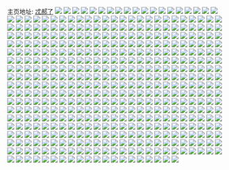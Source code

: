主页地址: [忒郝了](https://weibo.com/u/5492811429) 
![](https://wx4.sinaimg.cn/mw2000/005ZJhaJly1h9nc8syahrj33402c0kjn.jpg) 
![](https://wx4.sinaimg.cn/mw2000/005ZJhaJly1h9nc8v5s4aj31o0280x6p.jpg) 
![](https://wx4.sinaimg.cn/mw2000/005ZJhaJly1h9nc8w7alej31o02807u8.jpg) 
![](https://wx4.sinaimg.cn/mw2000/005ZJhaJly1h9nc79h8nej33402c0x6q.jpg) 
![](https://wx4.sinaimg.cn/mw2000/005ZJhaJly1h9nc7adccvj31o0280wwp.jpg) 
![](https://wx4.sinaimg.cn/mw2000/005ZJhaJly1h9nc7p8r2cj32rc2c07wj.jpg) 
![](https://wx4.sinaimg.cn/mw2000/005ZJhaJly1h9nc80uzrbj33402c0hdv.jpg) 
![](https://wx4.sinaimg.cn/mw2000/005ZJhaJly1h9nc82u5ybj32c02864qq.jpg) 
![](https://wx4.sinaimg.cn/mw2000/005ZJhaJly1h9nc8i0bjbj32eo37kqv8.jpg) 
![](https://wx4.sinaimg.cn/mw2000/005ZJhaJly1h9nc8j5v2dj31o0280ql1.jpg) 
![](https://wx4.sinaimg.cn/mw2000/005ZJhaJly1h9i2kd8137j317l0soqii.jpg) 
![](https://wx4.sinaimg.cn/mw2000/005ZJhaJly1h9i2kefv29j31ow296kjl.jpg) 
![](https://wx4.sinaimg.cn/mw2000/005ZJhaJly1h9i2kfz2j7j32c0340u0x.jpg) 
![](https://wx4.sinaimg.cn/mw2000/005ZJhaJly1h9i2kbv14zj32c0340qv5.jpg) 
![](https://wx4.sinaimg.cn/mw2000/005ZJhaJly1h9i2jjruxnj30u01hck1r.jpg) 
![](https://wx4.sinaimg.cn/mw2000/005ZJhaJly1h9i2jjzxwnj30u01hcdrk.jpg) 
![](https://wx4.sinaimg.cn/mw2000/005ZJhaJly1h9i2jl1yzfj32c0340npe.jpg) 
![](https://wx4.sinaimg.cn/mw2000/005ZJhaJly1h9i2jkegjzj31o0280qrw.jpg) 
![](https://wx4.sinaimg.cn/mw2000/005ZJhaJly1h9i2jlf6vuj30u01hc12r.jpg) 
![](https://wx4.sinaimg.cn/mw2000/005ZJhaJly1h9i2jluh7mj31o0280e4o.jpg) 
![](https://wx4.sinaimg.cn/mw2000/005ZJhaJly1h9i2jmh97ij31o0280hdu.jpg) 
![](https://wx4.sinaimg.cn/mw2000/005ZJhaJly1h9i2jmt9wlj31gm1lftt9.jpg) 
![](https://wx4.sinaimg.cn/mw2000/005ZJhaJly1h9i2jj7l85j32c02c0hdt.jpg) 
![](https://wx4.sinaimg.cn/mw2000/005ZJhaJly1h8o45drsd2j30u01hctjl.jpg) 
![](https://wx4.sinaimg.cn/mw2000/005ZJhaJly1h8o45lkkx0j30u011jdu7.jpg) 
![](https://wx4.sinaimg.cn/mw2000/005ZJhaJly1h8o45mfs45j31o0280qv5.jpg) 
![](https://wx4.sinaimg.cn/mw2000/005ZJhaJly1h8o45of355j30u01hc1cc.jpg) 
![](https://wx4.sinaimg.cn/mw2000/005ZJhaJly1h8o45ozen7j30zu0jzgty.jpg) 
![](https://wx4.sinaimg.cn/mw2000/005ZJhaJly1h8docj51jtj32c0340e84.jpg) 
![](https://wx4.sinaimg.cn/mw2000/005ZJhaJly1h8docjvjdxj31o0280hdt.jpg) 
![](https://wx4.sinaimg.cn/mw2000/005ZJhaJly1h8dockecrtj31o0280u0x.jpg) 
![](https://wx4.sinaimg.cn/mw2000/005ZJhaJly1h8docv0welj32c03401kz.jpg) 
![](https://wx4.sinaimg.cn/mw2000/005ZJhaJly1h8a3qij96tj30u01hcnja.jpg) 
![](https://wx4.sinaimg.cn/mw2000/005ZJhaJly1h8a3qjfzw8j32c0340u0x.jpg) 
![](https://wx4.sinaimg.cn/mw2000/005ZJhaJly1h8a3qjzytbj30u01hc7fs.jpg) 
![](https://wx4.sinaimg.cn/mw2000/005ZJhaJly1h8a3qke2guj30u01hcnbp.jpg) 
![](https://wx4.sinaimg.cn/mw2000/005ZJhaJly1h8a3qkrhk6j30u01hcwpd.jpg) 
![](https://wx4.sinaimg.cn/mw2000/005ZJhaJly1h84b8i6ta8j33402c0npd.jpg) 
![](https://wx4.sinaimg.cn/mw2000/005ZJhaJly1h84b8q1rw2j31hc0u0dz0.jpg) 
![](https://wx4.sinaimg.cn/mw2000/005ZJhaJly1h84b8x279lj32c0340b29.jpg) 
![](https://wx4.sinaimg.cn/mw2000/005ZJhaJly1h84b9g3bjsj32c0340npf.jpg) 
![](https://wx4.sinaimg.cn/mw2000/005ZJhaJly1h6ot4qrj3cj31o02804ma.jpg) 
![](https://wx4.sinaimg.cn/mw2000/005ZJhaJly1h6ot4qfo33j30zu1bodhw.jpg) 
![](https://wx4.sinaimg.cn/mw2000/005ZJhaJly1h6iosqp4luj30xc2dfneh.jpg) 
![](https://wx4.sinaimg.cn/mw2000/005ZJhaJly1h6ioss1a52j30xc1ym7ga.jpg) 
![](https://wx4.sinaimg.cn/mw2000/005ZJhaJly1h6iospr7dvj324836c4qp.jpg) 
![](https://wx4.sinaimg.cn/mw2000/005ZJhaJly1h6iotdp3q3j323c36c76i.jpg) 
![](https://wx4.sinaimg.cn/mw2000/005ZJhaJly1h6iotah81yj31sb36c1kx.jpg) 
![](https://wx4.sinaimg.cn/mw2000/005ZJhaJly1h6iot8890zj321736c7wh.jpg) 
![](https://wx4.sinaimg.cn/mw2000/005ZJhaJly1h6iotc5gm6j336c26kb29.jpg) 
![](https://wx4.sinaimg.cn/mw2000/005ZJhaJly1h6iostzhmfj324738gx6p.jpg) 
![](https://wx4.sinaimg.cn/mw2000/005ZJhaJly1h6iosvi73nj324838hjum.jpg) 
![](https://wx4.sinaimg.cn/mw2000/005ZJhaJly1h6iosx4gysj336c26g7ao.jpg) 
![](https://wx4.sinaimg.cn/mw2000/005ZJhaJly1h6iosyynmhj336c27ckjl.jpg) 
![](https://wx4.sinaimg.cn/mw2000/005ZJhaJly1h6iot0sw9ij3248381juq.jpg) 
![](https://wx4.sinaimg.cn/mw2000/005ZJhaJly1h6iot2ef70j31zx36c0xb.jpg) 
![](https://wx4.sinaimg.cn/mw2000/005ZJhaJly1h6iot3o5jfj324736c76i.jpg) 
![](https://wx4.sinaimg.cn/mw2000/005ZJhaJly1h6iot56o74j336c274hdt.jpg) 
![](https://wx4.sinaimg.cn/mw2000/005ZJhaJly1h6iotexhwoj336c1sa7wh.jpg) 
![](https://wx4.sinaimg.cn/mw2000/005ZJhaJly1h6iotjpfuzj336b1t34qq.jpg) 
![](https://wx4.sinaimg.cn/mw2000/005ZJhaJly1h6iothbq1bj336c248djn.jpg) 
![](https://wx4.sinaimg.cn/mw2000/005ZJhaJly1h6boebbtzlj315o1qie81.jpg) 
![](https://wx4.sinaimg.cn/mw2000/005ZJhaJly1h6boe9m3i3j32c03404ge.jpg) 
![](https://wx4.sinaimg.cn/mw2000/005ZJhaJly1h6boedqgn4j31yz2wxu0y.jpg) 
![](https://wx4.sinaimg.cn/mw2000/005ZJhaJly1h6boegco01j32c03404qr.jpg) 
![](https://wx4.sinaimg.cn/mw2000/005ZJhaJly1h5vrqkv487j31l623snpe.jpg) 
![](https://wx4.sinaimg.cn/mw2000/005ZJhaJly1h5vrqpxg22j32c0340kjp.jpg) 
![](https://wx4.sinaimg.cn/mw2000/005ZJhaJly1h5vrqvhr5bj33344monpl.jpg) 
![](https://wx4.sinaimg.cn/mw2000/005ZJhaJly1h5vrqdoq7yj32c0340npi.jpg) 
![](https://wx4.sinaimg.cn/mw2000/005ZJhaJly1h5vrrj4mraj32gu340u13.jpg) 
![](https://wx4.sinaimg.cn/mw2000/005ZJhaJly1h5vrrq8n7ej32c0340e89.jpg) 
![](https://wx4.sinaimg.cn/mw2000/005ZJhaJly1h5vrrsa4jqj32c0340hdw.jpg) 
![](https://wx4.sinaimg.cn/mw2000/005ZJhaJly1h5cur40w3rj32c0340hdv.jpg) 
![](https://wx4.sinaimg.cn/mw2000/005ZJhaJly1h533b8gix8j31o02807wh.jpg) 
![](https://wx4.sinaimg.cn/mw2000/005ZJhaJly1h533bfitvij31o02807wh.jpg) 
![](https://wx4.sinaimg.cn/mw2000/005ZJhaJgy1h3197786y9j320y2o97wi.jpg) 
![](https://wx4.sinaimg.cn/mw2000/005ZJhaJgy1h3197afs4gj31rq2r5b2a.jpg) 
![](https://wx4.sinaimg.cn/mw2000/005ZJhaJgy1h31970iv8uj32c0340e81.jpg) 
![](https://wx4.sinaimg.cn/mw2000/005ZJhaJgy1h31975j6shj32c0340b29.jpg) 
![](https://wx4.sinaimg.cn/mw2000/005ZJhaJgy1h2rz0swf1aj327z1nzu0y.jpg) 
![](https://wx4.sinaimg.cn/mw2000/005ZJhaJgy1h2rz0ushgaj31o0280x6q.jpg) 
![](https://wx4.sinaimg.cn/mw2000/005ZJhaJgy1h2rz0znz31j31o0280b29.jpg) 
![](https://wx4.sinaimg.cn/mw2000/005ZJhaJgy1h2rz10fghcj31o0280b29.jpg) 
![](https://wx4.sinaimg.cn/mw2000/005ZJhaJgy1h2qfv1u0zhj31o0280npd.jpg) 
![](https://wx4.sinaimg.cn/mw2000/005ZJhaJgy1h2qfv0sj29j31o01o0u0x.jpg) 
![](https://wx4.sinaimg.cn/mw2000/005ZJhaJgy1h2jyj7oucsj30os1817b2.jpg) 
![](https://wx4.sinaimg.cn/mw2000/005ZJhaJgy1h2f8gjgt7gj30zo256hdu.jpg) 
![](https://wx4.sinaimg.cn/mw2000/005ZJhaJgy1h11njbai27j32c03404qs.jpg) 
![](https://wx4.sinaimg.cn/mw2000/005ZJhaJgy1h11njda8c9j32c035uhdv.jpg) 
![](https://wx4.sinaimg.cn/mw2000/005ZJhaJgy1h11nj9w2e3j32c0340b2c.jpg) 
![](https://wx4.sinaimg.cn/mw2000/005ZJhaJgy1h11njf6jtbj32c03404qt.jpg) 
![](https://wx4.sinaimg.cn/mw2000/005ZJhaJgy1h11njhdpmxj32c0340e85.jpg) 
![](https://wx4.sinaimg.cn/mw2000/005ZJhaJgy1h11njj85lrj32c03401l1.jpg) 
![](https://wx4.sinaimg.cn/mw2000/005ZJhaJgy1h11njkny8tj32c03407wm.jpg) 
![](https://wx4.sinaimg.cn/mw2000/005ZJhaJgy1h11njm1l0vj32c03404qs.jpg) 
![](https://wx4.sinaimg.cn/mw2000/005ZJhaJgy1h11njmjvpgj30wi170wwy.jpg) 
![](https://wx4.sinaimg.cn/mw2000/005ZJhaJly1gyzedap0ysj312616nh19.jpg) 
![](https://wx4.sinaimg.cn/mw2000/005ZJhaJly1gyzedc1q9gj32b22r0e82.jpg) 
![](https://wx4.sinaimg.cn/mw2000/005ZJhaJly1gyzedcx3m6j32a62wtkjm.jpg) 
![](https://wx4.sinaimg.cn/mw2000/005ZJhaJly1gyzeddy271j32c02sku0y.jpg) 
![](https://wx4.sinaimg.cn/mw2000/005ZJhaJly1gyzedg3n0xj32ak2wbqv6.jpg) 
![](https://wx4.sinaimg.cn/mw2000/005ZJhaJly1gyzedf7bbjj32c02uxqv6.jpg) 
![](https://wx4.sinaimg.cn/mw2000/005ZJhaJly1gywqqxepwpj31sc2ds1ky.jpg) 
![](https://wx4.sinaimg.cn/mw2000/005ZJhaJly1gywqqyc58gj31sc2dsqv5.jpg) 
![](https://wx4.sinaimg.cn/mw2000/005ZJhaJly1gywqqwdzmmj31sc2dsu0x.jpg) 
![](https://wx4.sinaimg.cn/mw2000/005ZJhaJly1gywqqz54haj31sc2dskjl.jpg) 
![](https://wx4.sinaimg.cn/mw2000/005ZJhaJly1gywqqzs84yj31sc2dsqv5.jpg) 
![](https://wx4.sinaimg.cn/mw2000/005ZJhaJly1gywqr0fi3ej31sc2dsu0x.jpg) 
![](https://wx4.sinaimg.cn/mw2000/005ZJhaJly1gywqr1uvlyj31sc2dsqv5.jpg) 
![](https://wx4.sinaimg.cn/mw2000/005ZJhaJly1gywqr2opafj31sc2dsnpd.jpg) 
![](https://wx4.sinaimg.cn/mw2000/005ZJhaJly1gywqr3i1ipj31sc2dsqv5.jpg) 
![](https://wx4.sinaimg.cn/mw2000/005ZJhaJly1gy1o708unyj32c0340x6q.jpg) 
![](https://wx4.sinaimg.cn/mw2000/005ZJhaJly1gy1o6ywspvj32c0340qv6.jpg) 
![](https://wx4.sinaimg.cn/mw2000/005ZJhaJly1gy1o71nke8j32c0340qv6.jpg) 
![](https://wx4.sinaimg.cn/mw2000/005ZJhaJly1gy1o73360tj32c0340qv6.jpg) 
![](https://wx4.sinaimg.cn/mw2000/005ZJhaJly1gxv4zklpsnj31sc2dse82.jpg) 
![](https://wx4.sinaimg.cn/mw2000/005ZJhaJly1gxv4zlo5ftj32c02c0u0x.jpg) 
![](https://wx4.sinaimg.cn/mw2000/005ZJhaJly1gxv4znf9pjj32aw2vlqv6.jpg) 
![](https://wx4.sinaimg.cn/mw2000/005ZJhaJly1gxv4zolec2j32c0340qv6.jpg) 
![](https://wx4.sinaimg.cn/mw2000/005ZJhaJly1gxv4zp0y1fj31o02804qp.jpg) 
![](https://wx4.sinaimg.cn/mw2000/005ZJhaJly1gxv4zpjnvyj31o02801kx.jpg) 
![](https://wx4.sinaimg.cn/mw2000/005ZJhaJly1gxv4zms97cj326b33z7wi.jpg) 
![](https://wx4.sinaimg.cn/mw2000/005ZJhaJly1gxv4zq5vtdj325t33z7wi.jpg) 
![](https://wx4.sinaimg.cn/mw2000/005ZJhaJly1gxv4zqo796j31o0280b29.jpg) 
![](https://wx4.sinaimg.cn/mw2000/005ZJhaJly1gxv4zs0cc0j32c0340hdt.jpg) 
![](https://wx4.sinaimg.cn/mw2000/005ZJhaJly1gxv4zsshbnj32c0340kjl.jpg) 
![](https://wx4.sinaimg.cn/mw2000/005ZJhaJly1gxv4zjoxi7j32c0340qv5.jpg) 
![](https://wx4.sinaimg.cn/mw2000/005ZJhaJly1gxv4ztmyhlj32c0340kjl.jpg) 
![](https://wx4.sinaimg.cn/mw2000/005ZJhaJgy1gxqjmfwjagj31o0280e81.jpg) 
![](https://wx4.sinaimg.cn/mw2000/005ZJhaJgy1gxqjmgvy1lj31o01o0x6p.jpg) 
![](https://wx4.sinaimg.cn/mw2000/005ZJhaJgy1gxqjmi032wj30zo0w417y.jpg) 
![](https://wx4.sinaimg.cn/mw2000/005ZJhaJgy1gxqjmj109oj30zo0vutm7.jpg) 
![](https://wx4.sinaimg.cn/mw2000/005ZJhaJgy1gxqjmlcpt8j32c02c0hdu.jpg) 
![](https://wx4.sinaimg.cn/mw2000/005ZJhaJgy1gxqjmmvx9xj31o0280e81.jpg) 
![](https://wx4.sinaimg.cn/mw2000/005ZJhaJgy1gxqjmo4yiuj32c02c0b2a.jpg) 
![](https://wx4.sinaimg.cn/mw2000/005ZJhaJgy1gxllodt54dj31o0280e81.jpg) 
![](https://wx4.sinaimg.cn/mw2000/005ZJhaJgy1gxllod84y4j30uk1yngz3.jpg) 
![](https://wx4.sinaimg.cn/mw2000/005ZJhaJgy1gxllojgu10j322o341x6p.jpg) 
![](https://wx4.sinaimg.cn/mw2000/005ZJhaJgy1gxllok8tiqj32c02bh1ky.jpg) 
![](https://wx4.sinaimg.cn/mw2000/005ZJhaJgy1gxjktrxdsej31tp2ltqv6.jpg) 
![](https://wx4.sinaimg.cn/mw2000/005ZJhaJgy1gxjktpkd2dj320y341kjn.jpg) 
![](https://wx4.sinaimg.cn/mw2000/005ZJhaJgy1gxjkvhl91tj320y341npf.jpg) 
![](https://wx4.sinaimg.cn/mw2000/005ZJhaJgy1gxjktlbw0cj32c02c0hdv.jpg) 
![](https://wx4.sinaimg.cn/mw2000/005ZJhaJgy1gxjktmp2itj324b3401ky.jpg) 
![](https://wx4.sinaimg.cn/mw2000/005ZJhaJgy1gxi0k8v8oej32c0340e83.jpg) 
![](https://wx4.sinaimg.cn/mw2000/005ZJhaJgy1gxi0kex4ibj32c02c0npe.jpg) 
![](https://wx4.sinaimg.cn/mw2000/005ZJhaJgy1gxi0l9o0uuj33402c0x6v.jpg) 
![](https://wx4.sinaimg.cn/mw2000/005ZJhaJgy1gxdur3bx8dj32c0340u0y.jpg) 
![](https://wx4.sinaimg.cn/mw2000/005ZJhaJgy1gxdur48x8uj32c0340qv5.jpg) 
![](https://wx4.sinaimg.cn/mw2000/005ZJhaJgy1gxdur5oijcj32c0340e82.jpg) 
![](https://wx4.sinaimg.cn/mw2000/005ZJhaJgy1gxdur6di2qj31o02801kx.jpg) 
![](https://wx4.sinaimg.cn/mw2000/005ZJhaJgy1gxdur201u3j32c02c0b29.jpg) 
![](https://wx4.sinaimg.cn/mw2000/005ZJhaJgy1gxdurnjyohj31o0280hdt.jpg) 
![](https://wx4.sinaimg.cn/mw2000/005ZJhaJgy1gxbeo70fllj31o02804qp.jpg) 
![](https://wx4.sinaimg.cn/mw2000/005ZJhaJgy1gxbeo4u5ppj32c02c07wi.jpg) 
![](https://wx4.sinaimg.cn/mw2000/005ZJhaJgy1gxbeo6bif1j32c0340hdu.jpg) 
![](https://wx4.sinaimg.cn/mw2000/005ZJhaJgy1gxbeo3poapj31o0280e81.jpg) 
![](https://wx4.sinaimg.cn/mw2000/005ZJhaJgy1gxbeoex1r6j32c0340npf.jpg) 
![](https://wx4.sinaimg.cn/mw2000/005ZJhaJgy1gxbeo80ylgj32c02c0u0x.jpg) 
![](https://wx4.sinaimg.cn/mw2000/005ZJhaJgy1gxbeo9sgp7j32c02c04qq.jpg) 
![](https://wx4.sinaimg.cn/mw2000/005ZJhaJgy1gxbeocg1zuj32c02c0x6p.jpg) 
![](https://wx4.sinaimg.cn/mw2000/005ZJhaJgy1gxbeogl15rj32c0340x6q.jpg) 
![](https://wx4.sinaimg.cn/mw2000/005ZJhaJgy1gxbeoiiij8j32c03404qr.jpg) 
![](https://wx4.sinaimg.cn/mw2000/005ZJhaJgy1gxbeoklpdfj32bz2617wi.jpg) 
![](https://wx4.sinaimg.cn/mw2000/005ZJhaJgy1gxbeongbwdj32c03401kx.jpg) 
![](https://wx4.sinaimg.cn/mw2000/005ZJhaJgy1gxbeooh8gvj32c0340npd.jpg) 
![](https://wx4.sinaimg.cn/mw2000/005ZJhaJgy1gxbeoqsd4cj32c0340qv7.jpg) 
![](https://wx4.sinaimg.cn/mw2000/005ZJhaJgy1gxbeotegdjj31o0280hdt.jpg) 
![](https://wx4.sinaimg.cn/mw2000/005ZJhaJgy1gx1oa7kieej31o01o0u0x.jpg) 
![](https://wx4.sinaimg.cn/mw2000/005ZJhaJgy1gx1oa8scm0j31o02801kx.jpg) 
![](https://wx4.sinaimg.cn/mw2000/005ZJhaJgy1gwzvhdp57fj31o0280hdt.jpg) 
![](https://wx4.sinaimg.cn/mw2000/005ZJhaJgy1gwzvh8gl3uj32c03404qr.jpg) 
![](https://wx4.sinaimg.cn/mw2000/005ZJhaJgy1gwzvhfpsswj32c02c0kjl.jpg) 
![](https://wx4.sinaimg.cn/mw2000/005ZJhaJgy1gwxdlc8zq1j30zo0yqdrq.jpg) 
![](https://wx4.sinaimg.cn/mw2000/005ZJhaJgy1gwxdl81qq3j31o01o0x6p.jpg) 
![](https://wx4.sinaimg.cn/mw2000/005ZJhaJgy1gwwgz0t7aij32c0340kjn.jpg) 
![](https://wx4.sinaimg.cn/mw2000/005ZJhaJgy1gwwgz1drjuj30zk0zk13g.jpg) 
![](https://wx4.sinaimg.cn/mw2000/005ZJhaJgy1gwwgyzacarj32c0340kjm.jpg) 
![](https://wx4.sinaimg.cn/mw2000/005ZJhaJgy1gww2mpnbrkj32c0340kjn.jpg) 
![](https://wx4.sinaimg.cn/mw2000/005ZJhaJgy1gww2mtl1zlj334033yhdx.jpg) 
![](https://wx4.sinaimg.cn/mw2000/005ZJhaJgy1gww2mrd8skj32c0340qv7.jpg) 
![](https://wx4.sinaimg.cn/mw2000/005ZJhaJgy1gwsfpa9376j31o01o01ky.jpg) 
![](https://wx4.sinaimg.cn/mw2000/005ZJhaJgy1gwsfp79pdoj31o01o0u0x.jpg) 
![](https://wx4.sinaimg.cn/mw2000/005ZJhaJgy1gwsfpdcjvbj33402c0npd.jpg) 
![](https://wx4.sinaimg.cn/mw2000/005ZJhaJgy1gwga3aomikj32c0340e82.jpg) 
![](https://wx4.sinaimg.cn/mw2000/005ZJhaJgy1gwga3ilrwyj31o0280hdt.jpg) 
![](https://wx4.sinaimg.cn/mw2000/005ZJhaJgy1gwga3gxfm3j32by3407wl.jpg) 
![](https://wx4.sinaimg.cn/mw2000/005ZJhaJgy1gwga3jf8ikj31o0280e81.jpg) 
![](https://wx4.sinaimg.cn/mw2000/005ZJhaJgy1gwga3l61z7j32c03404qr.jpg) 
![](https://wx4.sinaimg.cn/mw2000/005ZJhaJgy1gwga3nl0vnj31o02807wh.jpg) 
![](https://wx4.sinaimg.cn/mw2000/005ZJhaJgy1gwga3ozr2bj31o02807wh.jpg) 
![](https://wx4.sinaimg.cn/mw2000/005ZJhaJgy1gwga3mr6mhj32c0340kjm.jpg) 
![](https://wx4.sinaimg.cn/mw2000/005ZJhaJgy1gwga3qbw4kj32c0340x6q.jpg) 
![](https://wx4.sinaimg.cn/mw2000/005ZJhaJly1gw1625o11dj32c0340npf.jpg) 
![](https://wx4.sinaimg.cn/mw2000/005ZJhaJly1gw1627e3fij32c0340e83.jpg) 
![](https://wx4.sinaimg.cn/mw2000/005ZJhaJly1gw1628xu5ej31hv33zx6p.jpg) 
![](https://wx4.sinaimg.cn/mw2000/005ZJhaJly1gw162a857jj32683407wj.jpg) 
![](https://wx4.sinaimg.cn/mw2000/005ZJhaJly1gw162dx1myj32c03bmu0z.jpg) 
![](https://wx4.sinaimg.cn/mw2000/005ZJhaJly1gw162fa161j3276340x6r.jpg) 
![](https://wx4.sinaimg.cn/mw2000/005ZJhaJly1gw162gttu3j32c0340npf.jpg) 
![](https://wx4.sinaimg.cn/mw2000/005ZJhaJly1gw162i2n89j32a3340kjn.jpg) 
![](https://wx4.sinaimg.cn/mw2000/005ZJhaJly1gw16245bkkj32c0340e83.jpg) 
![](https://wx4.sinaimg.cn/mw2000/005ZJhaJgy1gvyqq0cog4j32c0340npg.jpg) 
![](https://wx4.sinaimg.cn/mw2000/005ZJhaJgy1gvyqqeot92j32c0340u10.jpg) 
![](https://wx4.sinaimg.cn/mw2000/005ZJhaJgy1gvyqq4g2dcj32c03401l3.jpg) 
![](https://wx4.sinaimg.cn/mw2000/005ZJhaJgy1gvyqqmzbvjj32c0340qv7.jpg) 
![](https://wx4.sinaimg.cn/mw2000/005ZJhaJgy1gvyqqkks2pj32c03401kz.jpg) 
![](https://wx4.sinaimg.cn/mw2000/005ZJhaJgy1gvyqqib83ej32c03407wj.jpg) 
![](https://wx4.sinaimg.cn/mw2000/005ZJhaJgy1gvyqq7m4yhj32c0340x6u.jpg) 
![](https://wx4.sinaimg.cn/mw2000/005ZJhaJgy1gvyqqak77hj32c0340qv9.jpg) 
![](https://wx4.sinaimg.cn/mw2000/005ZJhaJgy1gvyqpwga8oj32c0340nph.jpg) 
![](https://wx4.sinaimg.cn/mw2000/005ZJhaJgy1gvyqqobplcj31o0280hdt.jpg) 
![](https://wx4.sinaimg.cn/mw2000/005ZJhaJgy1gvyqqpufa9j31o0280qv5.jpg) 
![](https://wx4.sinaimg.cn/mw2000/005ZJhaJgy1gvt2b7mmaxj31o02807wh.jpg) 
![](https://wx4.sinaimg.cn/mw2000/005ZJhaJgy1gvt2b91j1nj32c02c0kjm.jpg) 
![](https://wx4.sinaimg.cn/mw2000/005ZJhaJgy1gvt2ba78loj32c02c01kz.jpg) 
![](https://wx4.sinaimg.cn/mw2000/005ZJhaJgy1gvt2beceudj32c02c07wk.jpg) 
![](https://wx4.sinaimg.cn/mw2000/005ZJhaJgy1gvt2bhzo60j32c02c04qr.jpg) 
![](https://wx4.sinaimg.cn/mw2000/005ZJhaJgy1gvt2bk4h7tj3333333x6s.jpg) 
![](https://wx4.sinaimg.cn/mw2000/005ZJhaJgy1gvt2bms200j33333337wl.jpg) 
![](https://wx4.sinaimg.cn/mw2000/005ZJhaJgy1gvt2bolpcgj32c0340u0y.jpg) 
![](https://wx4.sinaimg.cn/mw2000/005ZJhaJgy1gvt2bvako6j31pf1pfkjg.jpg) 
![](https://wx4.sinaimg.cn/mw2000/005ZJhaJly1gv5wexx6npj62c0340e8302.jpg) 
![](https://wx4.sinaimg.cn/mw2000/005ZJhaJly1gv5wewzj8gj32c0340e84.jpg) 
![](https://wx4.sinaimg.cn/mw2000/005ZJhaJly1gv5weynyrhj62c0340e8302.jpg) 
![](https://wx4.sinaimg.cn/mw2000/005ZJhaJly1gv5wf64wh8j60zo1atwns02.jpg) 
![](https://wx4.sinaimg.cn/mw2000/005ZJhaJly1gv5wf5g1nhj62sq340kjo02.jpg) 
![](https://wx4.sinaimg.cn/mw2000/005ZJhaJly1gv5wf22roqj62sq3404qs02.jpg) 
![](https://wx4.sinaimg.cn/mw2000/005ZJhaJly1gv0xn2pux7j62c02c07wi02.jpg) 
![](https://wx4.sinaimg.cn/mw2000/005ZJhaJly1guxjie24atj61o0280e8102.jpg) 
![](https://wx4.sinaimg.cn/mw2000/005ZJhaJly1guxjierzk2j61o0280hdt02.jpg) 
![](https://wx4.sinaimg.cn/mw2000/005ZJhaJly1guxjidg8i3j61o0280hdt02.jpg) 
![](https://wx4.sinaimg.cn/mw2000/005ZJhaJly1guxjife2wbj61o0280e8102.jpg) 
![](https://wx4.sinaimg.cn/mw2000/005ZJhaJgy1guv02wwrprj62c02c01kz02.jpg) 
![](https://wx4.sinaimg.cn/mw2000/005ZJhaJgy1guv02ucggxj62bz2bzu0y02.jpg) 
![](https://wx4.sinaimg.cn/mw2000/005ZJhaJgy1gqtxn76vmvj32an340x6s.jpg) 
![](https://wx4.sinaimg.cn/mw2000/005ZJhaJgy1gqtxna9mpqj32c0340u15.jpg) 
![](https://wx4.sinaimg.cn/mw2000/005ZJhaJgy1gqtxncemj1j32c0340b2f.jpg) 
![](https://wx4.sinaimg.cn/mw2000/005ZJhaJgy1gqtxnelsmjj32c0340hdz.jpg) 
![](https://wx4.sinaimg.cn/mw2000/005ZJhaJgy1gqtxngtgjpj32c035f7wm.jpg) 
![](https://wx4.sinaimg.cn/mw2000/005ZJhaJgy1gqtxnizglfj32c03401l3.jpg) 
![](https://wx4.sinaimg.cn/mw2000/005ZJhaJgy1gqtxnktxfwj32c035jkjp.jpg) 
![](https://wx4.sinaimg.cn/mw2000/005ZJhaJgy1gqtxnnb282j32c0340x6t.jpg) 
![](https://wx4.sinaimg.cn/mw2000/005ZJhaJgy1gqtxnqn7hjj62c035nnph02.jpg) 
![](https://wx4.sinaimg.cn/mw2000/005ZJhaJgy1gqtxnt0y9bj32c0340e86.jpg) 
![](https://wx4.sinaimg.cn/mw2000/005ZJhaJgy1gqtxn2eqoqj32c0340u12.jpg) 
![](https://wx4.sinaimg.cn/mw2000/005ZJhaJgy1gqtxnudp98j30tk136qv5.jpg) 
![](https://wx4.sinaimg.cn/mw2000/005ZJhaJgy1gqtxnvu9nwj32c03401l2.jpg) 
![](https://wx4.sinaimg.cn/mw2000/005ZJhaJgy1gqtxny4lsej32c035fb2e.jpg) 
![](https://wx4.sinaimg.cn/mw2000/005ZJhaJgy1gqtxo0hozij32c0340x6u.jpg) 
![](https://wx4.sinaimg.cn/mw2000/005ZJhaJgy1gqtxo2n8zgj32c0340kjp.jpg) 
![](https://wx4.sinaimg.cn/mw2000/005ZJhaJgy1goe447w9i2j32an3401l0.jpg) 
![](https://wx4.sinaimg.cn/mw2000/005ZJhaJgy1goe4422r6xj32c0340b2e.jpg) 
![](https://wx4.sinaimg.cn/mw2000/005ZJhaJgy1goe44cwpb4j32c0340hdv.jpg) 
![](https://wx4.sinaimg.cn/mw2000/005ZJhaJgy1goe44jjpuoj32c0340b2d.jpg) 
![](https://wx4.sinaimg.cn/mw2000/005ZJhaJgy1goe44okzinj32c0340qv7.jpg) 
![](https://wx4.sinaimg.cn/mw2000/005ZJhaJgy1goe44qpbccj30n00tn4qp.jpg) 
![](https://wx4.sinaimg.cn/mw2000/005ZJhaJgy1goe44umifvj32c02c0e82.jpg) 
![](https://wx4.sinaimg.cn/mw2000/005ZJhaJgy1goe44zufzvj32c03407wk.jpg) 
![](https://wx4.sinaimg.cn/mw2000/005ZJhaJgy1goe455v1cxj32c0340qv8.jpg) 
![](https://wx4.sinaimg.cn/mw2000/005ZJhaJgy1goe45742o2j30n010t7ld.jpg) 
![](https://wx4.sinaimg.cn/mw2000/005ZJhaJgy1goe45e7nlfj32c0340npi.jpg) 
![](https://wx4.sinaimg.cn/mw2000/005ZJhaJgy1goe45hyxzgj32b2340qv6.jpg) 
![](https://wx4.sinaimg.cn/mw2000/005ZJhaJgy1goe45m6vtyj32c02c0kjm.jpg) 
![](https://wx4.sinaimg.cn/mw2000/005ZJhaJgy1goe45od6xej32c02c0u0x.jpg) 
![](https://wx4.sinaimg.cn/mw2000/005ZJhaJgy1goe45r359mj32c02c0b2a.jpg) 
![](https://wx4.sinaimg.cn/mw2000/005ZJhaJgy1goe45tdd4rj32c02c0u0x.jpg) 
![](https://wx4.sinaimg.cn/mw2000/005ZJhaJgy1goe45wbv7ej32c02c0npe.jpg) 
![](https://wx4.sinaimg.cn/mw2000/005ZJhaJgy1goe45yuwazj32c02c04qq.jpg) 
![](https://wx4.sinaimg.cn/mw2000/005ZJhaJly1gn3rxntjq2j31o02804qq.jpg) 
![](https://wx4.sinaimg.cn/mw2000/005ZJhaJly1gmgqmz579dj30u0140gyq.jpg) 
![](https://wx4.sinaimg.cn/mw2000/005ZJhaJly1gmgqmzgwqqj30u00u0dn0.jpg) 
![](https://wx4.sinaimg.cn/mw2000/005ZJhaJly1gmgqmzy8c0j30u00u0wnx.jpg) 
![](https://wx4.sinaimg.cn/mw2000/005ZJhaJly1gmgqmxqjljj30u01404c4.jpg) 
![](https://wx4.sinaimg.cn/mw2000/005ZJhaJgy1glizbruh9aj30q01a8468.jpg) 
![](https://wx4.sinaimg.cn/mw2000/005ZJhaJgy1glizbuzrz1j31400u0qcq.jpg) 
![](https://wx4.sinaimg.cn/mw2000/005ZJhaJgy1glizbsqpgyj30u00ug45k.jpg) 
![](https://wx4.sinaimg.cn/mw2000/005ZJhaJgy1glizbtgpsrj31400u0n5g.jpg) 
![](https://wx4.sinaimg.cn/mw2000/005ZJhaJgy1glizbubgzoj31400u0wn6.jpg) 
![](https://wx4.sinaimg.cn/mw2000/005ZJhaJgy1glizbr5lfqj30u01407ef.jpg) 
![](https://wx4.sinaimg.cn/mw2000/005ZJhaJgy1gldfwybl0zj30u0140118.jpg) 
![](https://wx4.sinaimg.cn/mw2000/005ZJhaJgy1gldfwyxnqyj30u0140gt6.jpg) 
![](https://wx4.sinaimg.cn/mw2000/005ZJhaJgy1gldfwxnrjuj30u0140jzg.jpg) 
![](https://wx4.sinaimg.cn/mw2000/005ZJhaJgy1gldfwzka1ej30u0140n56.jpg) 
![](https://wx4.sinaimg.cn/mw2000/005ZJhaJgy1glctxqi4bwj30u00u0n5k.jpg) 
![](https://wx4.sinaimg.cn/mw2000/005ZJhaJgy1gkyymrzogbj31o02807wi.jpg) 
![](https://wx4.sinaimg.cn/mw2000/005ZJhaJgy1gkrgpia76dj32a934y4qq.jpg) 
![](https://wx4.sinaimg.cn/mw2000/005ZJhaJgy1gkrgpbs6zsj328r3401ky.jpg) 
![](https://wx4.sinaimg.cn/mw2000/005ZJhaJgy1gkrgpfntghj329s340e82.jpg) 
![](https://wx4.sinaimg.cn/mw2000/005ZJhaJgy1gkrgp8vxl2j32ak340b2a.jpg) 
![](https://wx4.sinaimg.cn/mw2000/005ZJhaJgy1gkmisgt8jbj30n01dsqcp.jpg) 
![](https://wx4.sinaimg.cn/mw2000/005ZJhaJgy1gkmisfz4muj30n01ds7do.jpg) 
![](https://wx4.sinaimg.cn/mw2000/005ZJhaJgy1gkjuou82nnj30u00u0aiv.jpg) 
![](https://wx4.sinaimg.cn/mw2000/005ZJhaJgy1gkjuotj1wpj30u0140doj.jpg) 
![](https://wx4.sinaimg.cn/mw2000/005ZJhaJgy1gkjuouts7oj30u00u07cg.jpg) 
![](https://wx4.sinaimg.cn/mw2000/005ZJhaJgy1gkjuovokmhj30u00u011q.jpg) 
![](https://wx4.sinaimg.cn/mw2000/005ZJhaJgy1gkjuowag57j30u0140tgn.jpg) 
![](https://wx4.sinaimg.cn/mw2000/005ZJhaJgy1gkjuowydthj30u00u0tht.jpg) 
![](https://wx4.sinaimg.cn/mw2000/005ZJhaJgy1gkjuoxpdtjj30u0140n7q.jpg) 
![](https://wx4.sinaimg.cn/mw2000/005ZJhaJgy1gkjup2l5pkj30u014049a.jpg) 
![](https://wx4.sinaimg.cn/mw2000/005ZJhaJgy1gkjuoym861j30u0140k2y.jpg) 
![](https://wx4.sinaimg.cn/mw2000/005ZJhaJgy1gkank5z2rmj30u00u07d3.jpg) 
![](https://wx4.sinaimg.cn/mw2000/005ZJhaJgy1gkanjmi7oaj30u00u0aio.jpg) 
![](https://wx4.sinaimg.cn/mw2000/005ZJhaJgy1gkanjn7usaj30u00u0dqj.jpg) 
![](https://wx4.sinaimg.cn/mw2000/005ZJhaJgy1gk9i7f0rh4j30n01dsjv4.jpg) 
![](https://wx4.sinaimg.cn/mw2000/005ZJhaJgy1gk9i7gikm1j30u00u07ay.jpg) 
![](https://wx4.sinaimg.cn/mw2000/005ZJhaJgy1gk9i7h1jnfj30u00u0qbx.jpg) 
![](https://wx4.sinaimg.cn/mw2000/005ZJhaJgy1gk91k0gpbxj30n01dsh88.jpg) 
![](https://wx4.sinaimg.cn/mw2000/005ZJhaJgy1gk91k2nq7ej32c02c0npd.jpg) 
![](https://wx4.sinaimg.cn/mw2000/005ZJhaJgy1gk91k4vw90j32c02c07wi.jpg) 
![](https://wx4.sinaimg.cn/mw2000/005ZJhaJgy1gk91k6vdlqj30n01dshdt.jpg) 
![](https://wx4.sinaimg.cn/mw2000/005ZJhaJgy1gk91k9bauxj32c03401kz.jpg) 
![](https://wx4.sinaimg.cn/mw2000/005ZJhaJgy1gk91ka1usgj31kw1kwwyz.jpg) 
![](https://wx4.sinaimg.cn/mw2000/005ZJhaJgy1gk91kag9qpj30n01dsq9g.jpg) 
![](https://wx4.sinaimg.cn/mw2000/005ZJhaJgy1gk91l0maemj34g02yonpn.jpg) 
![](https://wx4.sinaimg.cn/mw2000/005ZJhaJgy1gk91lksimmj34g02yonpq.jpg) 
![](https://wx4.sinaimg.cn/mw2000/005ZJhaJgy1gk91m495lmj34g02you17.jpg) 
![](https://wx4.sinaimg.cn/mw2000/005ZJhaJgy1gk91mv2d8gj34g02yox72.jpg) 
![](https://wx4.sinaimg.cn/mw2000/005ZJhaJgy1gk91n360h4j34g02yob2k.jpg) 
![](https://wx4.sinaimg.cn/mw2000/005ZJhaJgy1gk91n9a643j32yo4g01l7.jpg) 
![](https://wx4.sinaimg.cn/mw2000/005ZJhaJgy1gk91jyyusgj30n01dsnax.jpg) 
![](https://wx4.sinaimg.cn/mw2000/005ZJhaJgy1gk91naiy4gj30u0140gp4.jpg) 
![](https://wx4.sinaimg.cn/mw2000/005ZJhaJgy1gk91nb4gcij30u0140q6e.jpg) 
![](https://wx4.sinaimg.cn/mw2000/005ZJhaJgy1gjltvq98njj30n00yi13h.jpg) 
![](https://wx4.sinaimg.cn/mw2000/005ZJhaJgy1gjltvqzmbcj30n00yidr0.jpg) 
![](https://wx4.sinaimg.cn/mw2000/005ZJhaJgy1gjltvretozj30n00yitjj.jpg) 
![](https://wx4.sinaimg.cn/mw2000/005ZJhaJgy1gjltvsvyvzj316o1kwb29.jpg) 
![](https://wx4.sinaimg.cn/mw2000/005ZJhaJgy1gjltvufwodj316o1kwb29.jpg) 
![](https://wx4.sinaimg.cn/mw2000/005ZJhaJgy1gjltvppty3j316o1kwe81.jpg) 
![](https://wx4.sinaimg.cn/mw2000/005ZJhaJgy1gjltvv3rkij315t1kw4h8.jpg) 
![](https://wx4.sinaimg.cn/mw2000/005ZJhaJgy1gjltvvrcwkj315x1kwtrh.jpg) 
![](https://wx4.sinaimg.cn/mw2000/005ZJhaJgy1gjltvwg0ehj31611kw1b0.jpg) 
![](https://wx4.sinaimg.cn/mw2000/005ZJhaJgy1gjltvx4175j315m1kw7d6.jpg) 
![](https://wx4.sinaimg.cn/mw2000/005ZJhaJgy1gjltvyjc9ij315r1kwwt1.jpg) 
![](https://wx4.sinaimg.cn/mw2000/005ZJhaJgy1gjltvzzwdwj316o1kwgtu.jpg) 
![](https://wx4.sinaimg.cn/mw2000/005ZJhaJgy1gjltw0omtaj30n01a0ncu.jpg) 
![](https://wx4.sinaimg.cn/mw2000/005ZJhaJgy1gjltvzfucij30n00yi7fl.jpg) 
![](https://wx4.sinaimg.cn/mw2000/005ZJhaJgy1gjltw29kiuj30n01a0qg6.jpg) 
![](https://wx4.sinaimg.cn/mw2000/005ZJhaJgy1gjdnaj5p73j33402c0u0y.jpg) 
![](https://wx4.sinaimg.cn/mw2000/005ZJhaJgy1gjdnah4zcxj32c02c0qv5.jpg) 
![](https://wx4.sinaimg.cn/mw2000/005ZJhaJgy1gjdnal9h3uj32c02c0qv5.jpg) 
![](https://wx4.sinaimg.cn/mw2000/005ZJhaJgy1gjdnan9dk6j32c02c0x6p.jpg) 
![](https://wx4.sinaimg.cn/mw2000/005ZJhaJgy1gjdnaq08rgj32c0340hdu.jpg) 
![](https://wx4.sinaimg.cn/mw2000/005ZJhaJgy1gjdnas0jmjj32c02c0qv5.jpg) 
![](https://wx4.sinaimg.cn/mw2000/005ZJhaJly1gj789dyip6j30u00wodmt.jpg) 
![](https://wx4.sinaimg.cn/mw2000/005ZJhaJly1gj789gwso4j30u00wnjyp.jpg) 
![](https://wx4.sinaimg.cn/mw2000/005ZJhaJly1gj789j955ej30u00u0n1z.jpg) 
![](https://wx4.sinaimg.cn/mw2000/005ZJhaJly1gj789ahm3bj30u00u0wj7.jpg) 
![](https://wx4.sinaimg.cn/mw2000/005ZJhaJgy1gid5fo7i4dj30u0140k48.jpg) 
![](https://wx4.sinaimg.cn/mw2000/005ZJhaJgy1gibzsjm6vpj30u0140dtm.jpg) 
![](https://wx4.sinaimg.cn/mw2000/005ZJhaJgy1gibzskkydrj30u00u0gy2.jpg) 
![](https://wx4.sinaimg.cn/mw2000/005ZJhaJgy1gibzsl736ij30u00u0dqf.jpg) 
![](https://wx4.sinaimg.cn/mw2000/005ZJhaJgy1gibzslvfbij30u0140akc.jpg) 
![](https://wx4.sinaimg.cn/mw2000/005ZJhaJgy1gia5ng8dbgj31400u0qhq.jpg) 
![](https://wx4.sinaimg.cn/mw2000/005ZJhaJgy1gia5nh21ebj31400u0qhh.jpg) 
![](https://wx4.sinaimg.cn/mw2000/005ZJhaJgy1gia5nhlt0fj314j0u0wi1.jpg) 
![](https://wx4.sinaimg.cn/mw2000/005ZJhaJgy1gia5nib876j31400u0gsk.jpg) 
![](https://wx4.sinaimg.cn/mw2000/005ZJhaJgy1gi16c1ayyaj31400u0tnk.jpg) 
![](https://wx4.sinaimg.cn/mw2000/005ZJhaJgy1ghxnyp3wabj31400u0q7d.jpg) 
![](https://wx4.sinaimg.cn/mw2000/005ZJhaJly1ghvu6if5nqj30u0140tkt.jpg) 
![](https://wx4.sinaimg.cn/mw2000/005ZJhaJly1ghvu6fxwuhj30u00u0106.jpg) 
![](https://wx4.sinaimg.cn/mw2000/005ZJhaJly1ghvu6gtmxwj30u00u012a.jpg) 
![](https://wx4.sinaimg.cn/mw2000/005ZJhaJly1ghvu6hfc97j30u00u0qbr.jpg) 
![](https://wx4.sinaimg.cn/mw2000/005ZJhaJgy1ghurnnkqzdj30n00mjdi5.jpg) 
![](https://wx4.sinaimg.cn/mw2000/005ZJhaJgy1ghurnogzbkj30u00u0aiw.jpg) 
![](https://wx4.sinaimg.cn/mw2000/005ZJhaJgy1ghurnn0zxdj30u0140109.jpg) 
![](https://wx4.sinaimg.cn/mw2000/005ZJhaJgy1ghurnpor25j30n01v3h18.jpg) 
![](https://wx4.sinaimg.cn/mw2000/005ZJhaJgy1ghurnqjt8zj30u00u0n4v.jpg) 
![](https://wx4.sinaimg.cn/mw2000/005ZJhaJgy1ghbtfd99w1j31s02dcb29.jpg) 
![](https://wx4.sinaimg.cn/mw2000/005ZJhaJgy1ghbtfj21slj31sc1sc7wh.jpg) 
![](https://wx4.sinaimg.cn/mw2000/005ZJhaJgy1ghbtfg3m1yj31r52dc7wh.jpg) 
![](https://wx4.sinaimg.cn/mw2000/005ZJhaJgy1ghbtfhnarhj32c02c0x6q.jpg) 
![](https://wx4.sinaimg.cn/mw2000/005ZJhaJgy1ghbtfenbqjj31s02emqv5.jpg) 
![](https://wx4.sinaimg.cn/mw2000/005ZJhaJgy1ghbtfbmwi0j32c02c07wi.jpg) 
![](https://wx4.sinaimg.cn/mw2000/005ZJhaJgy1gh6lkaqcnrj30u014o4ez.jpg) 
![](https://wx4.sinaimg.cn/mw2000/005ZJhaJgy1gh6lkca9brj30u00u0n9w.jpg) 
![](https://wx4.sinaimg.cn/mw2000/005ZJhaJgy1gh6lka7lj6j30u014onca.jpg) 
![](https://wx4.sinaimg.cn/mw2000/005ZJhaJgy1gh6lkbthb7j30u00u0n8k.jpg) 
![](https://wx4.sinaimg.cn/mw2000/005ZJhaJgy1gh6lkb8gqij30u014fdun.jpg) 
![](https://wx4.sinaimg.cn/mw2000/005ZJhaJgy1gh6lkcvwibj30u00u07g7.jpg) 
![](https://wx4.sinaimg.cn/mw2000/005ZJhaJgy1gh4e6wqt4pj30u0140gx4.jpg) 
![](https://wx4.sinaimg.cn/mw2000/005ZJhaJly1gg6t65ow81j31400u0jzl.jpg) 
![](https://wx4.sinaimg.cn/mw2000/005ZJhaJly1gg6t66d1sxj30u0140akp.jpg) 
![](https://wx4.sinaimg.cn/mw2000/005ZJhaJly1gg6t66rzs6j31400u011d.jpg) 
![](https://wx4.sinaimg.cn/mw2000/005ZJhaJly1gg6t67tpkej31400u0qio.jpg) 
![](https://wx4.sinaimg.cn/mw2000/005ZJhaJly1gg6t67ay1tj30u00u0wr6.jpg) 
![](https://wx4.sinaimg.cn/mw2000/005ZJhaJly1gg6t68cnjwj31400u0gtj.jpg) 
![](https://wx4.sinaimg.cn/mw2000/005ZJhaJly1gfga86o07xj31400u0wn2.jpg) 
![](https://wx4.sinaimg.cn/mw2000/005ZJhaJly1gfga85xyvtj31400u0wmi.jpg) 
![](https://wx4.sinaimg.cn/mw2000/005ZJhaJly1gfg58yp02jj30u0140ak4.jpg) 
![](https://wx4.sinaimg.cn/mw2000/005ZJhaJly1gfg58x8ce8j30u00u0164.jpg) 
![](https://wx4.sinaimg.cn/mw2000/005ZJhaJly1gfg5924tmhj30u00u00yj.jpg) 
![](https://wx4.sinaimg.cn/mw2000/005ZJhaJly1gfc09czfo8j32c02c0u0y.jpg) 
![](https://wx4.sinaimg.cn/mw2000/005ZJhaJly1gfc09c6seuj32c02c0hdu.jpg) 
![](https://wx4.sinaimg.cn/mw2000/005ZJhaJgy1gexr4p1l5vj31400u0qju.jpg) 
![](https://wx4.sinaimg.cn/mw2000/005ZJhaJgy1gexr4ok3byj30u00u0afc.jpg) 
![](https://wx4.sinaimg.cn/mw2000/005ZJhaJgy1gexr4pkwowj30u00u041p.jpg) 
![](https://wx4.sinaimg.cn/mw2000/005ZJhaJgy1gexr4q219fj30u00u0tcj.jpg) 
![](https://wx4.sinaimg.cn/mw2000/005ZJhaJly1gesv4aqwqzj32c03404qu.jpg) 
![](https://wx4.sinaimg.cn/mw2000/005ZJhaJly1gckrdugumvj30kl0klmzu.jpg) 
![](https://wx4.sinaimg.cn/mw2000/005ZJhaJly1gch7dqyl23j31910u0wqt.jpg) 
![](https://wx4.sinaimg.cn/mw2000/005ZJhaJly1gch7draywjj314p0o045q.jpg) 
![](https://wx4.sinaimg.cn/mw2000/005ZJhaJly1gch7dqhbd6j30zm0qq14h.jpg) 
![](https://wx4.sinaimg.cn/mw2000/005ZJhaJly1gch7drvuofj30u01fyk9t.jpg) 
![](https://wx4.sinaimg.cn/mw2000/005ZJhaJly1gch7dselz9j30u01901a4.jpg) 
![](https://wx4.sinaimg.cn/mw2000/005ZJhaJly1gch7dsri13j30j612yn6d.jpg) 
![](https://wx4.sinaimg.cn/mw2000/005ZJhaJly1gch78qmlbwj30mz0mv0x4.jpg) 
![](https://wx4.sinaimg.cn/mw2000/005ZJhaJly1gc9oz6m7a1j30u00u07f4.jpg) 
![](https://wx4.sinaimg.cn/mw2000/005ZJhaJly1gbqfixrh8fj31pc0yikjm.jpg) 
![](https://wx4.sinaimg.cn/mw2000/005ZJhaJly1gbqfj1ysntj31pc0yiqvb.jpg) 
![](https://wx4.sinaimg.cn/mw2000/005ZJhaJly1gbqfiw63vmj31pc0yix6s.jpg) 
![](https://wx4.sinaimg.cn/mw2000/005ZJhaJly1gbqfj5tn9tj31pc0yib2d.jpg) 
![](https://wx4.sinaimg.cn/mw2000/005ZJhaJly1gbpdho8tfqj30u0140wwh.jpg) 
![](https://wx4.sinaimg.cn/mw2000/005ZJhaJly1gbpdhjm99cj30u01401aw.jpg) 
![](https://wx4.sinaimg.cn/mw2000/005ZJhaJly1gbp5prauazj30u0140tg6.jpg) 
![](https://wx4.sinaimg.cn/mw2000/005ZJhaJly1gbp5pumr1nj30u0140qb1.jpg) 
![](https://wx4.sinaimg.cn/mw2000/005ZJhaJly1gbp5pp8m68j30u014046p.jpg) 
![](https://wx4.sinaimg.cn/mw2000/005ZJhaJly1gbmosz4wjtj30u00q90wa.jpg) 
![](https://wx4.sinaimg.cn/mw2000/005ZJhaJly1gaf2cnula8j30u00u0dpk.jpg) 
![](https://wx4.sinaimg.cn/mw2000/005ZJhaJly1gaf2cr7w3zj30u00u0aki.jpg) 
![](https://wx4.sinaimg.cn/mw2000/005ZJhaJly1gaamtyayqgj30u00u0aln.jpg) 
![](https://wx4.sinaimg.cn/mw2000/005ZJhaJly1ga8cgjq0t1j30u00u0n3r.jpg) 
![](https://wx4.sinaimg.cn/mw2000/005ZJhaJly1ga8cgitlfxj30u00u0tf9.jpg) 
![](https://wx4.sinaimg.cn/mw2000/005ZJhaJly1ga8cgkaxx5j30u00u07a8.jpg) 
![](https://wx4.sinaimg.cn/mw2000/005ZJhaJly1ga8cgl9ln1j30u00u0tfk.jpg) 
![](https://wx4.sinaimg.cn/mw2000/005ZJhaJly1ga8cgm9uugj30u00u0gsp.jpg) 
![](https://wx4.sinaimg.cn/mw2000/005ZJhaJly1ga8cgnyaeij30u00u0dma.jpg) 
![](https://wx4.sinaimg.cn/mw2000/005ZJhaJly1ga8cgpxt6jj30u00u0n4h.jpg) 
![](https://wx4.sinaimg.cn/mw2000/005ZJhaJly1ga8cgot2iyj30u00u0wl5.jpg) 
![](https://wx4.sinaimg.cn/mw2000/005ZJhaJly1ga8cgqvcr1j30u00u0ahd.jpg) 
![](https://wx4.sinaimg.cn/mw2000/005ZJhaJly1ga6fqim7qgj30u0140k4f.jpg) 
![](https://wx4.sinaimg.cn/mw2000/005ZJhaJly1ga6fqkg640j30u00u0qcd.jpg) 
![](https://wx4.sinaimg.cn/mw2000/005ZJhaJly1ga6fql36pij30u00u0qcm.jpg) 
![](https://wx4.sinaimg.cn/mw2000/005ZJhaJly1ga6fqm0iyaj30u00u07fj.jpg) 
![](https://wx4.sinaimg.cn/mw2000/005ZJhaJly1ga3n74yap2j30u0140k3h.jpg) 
![](https://wx4.sinaimg.cn/mw2000/005ZJhaJly1ga3n75w79fj30u00u0n6a.jpg) 
![](https://wx4.sinaimg.cn/mw2000/005ZJhaJly1ga3n738ntej31400u00zl.jpg) 
![](https://wx4.sinaimg.cn/mw2000/005ZJhaJly1ga3n7780zij30u00u0guy.jpg) 
![](https://wx4.sinaimg.cn/mw2000/005ZJhaJly1ga3n76elurj30u00u0jv7.jpg) 
![](https://wx4.sinaimg.cn/mw2000/005ZJhaJly1ga3n77qx91j30yh0tsacx.jpg) 
![](https://wx4.sinaimg.cn/mw2000/005ZJhaJly1g9mp5ru5ioj30u0140tjd.jpg) 
![](https://wx4.sinaimg.cn/mw2000/005ZJhaJly1g9cl145ebqj31400u0483.jpg) 
![](https://wx4.sinaimg.cn/mw2000/005ZJhaJly1g9cl152np4j31400u0dqy.jpg) 
![](https://wx4.sinaimg.cn/mw2000/005ZJhaJly1g9cl1300i2j31400u0k2l.jpg) 
![](https://wx4.sinaimg.cn/mw2000/005ZJhaJly1g9cl11c565j31400u0dr1.jpg) 
![](https://wx4.sinaimg.cn/mw2000/005ZJhaJly1g9cl104hkgj31400u0k35.jpg) 
![](https://wx4.sinaimg.cn/mw2000/005ZJhaJly1g9cl175q5yj31400u0k3f.jpg) 
![](https://wx4.sinaimg.cn/mw2000/005ZJhaJly1g8yjvn4fglj30u014015s.jpg) 
![](https://wx4.sinaimg.cn/mw2000/005ZJhaJly1g7lx6twjzej30u013xn82.jpg) 
![](https://wx4.sinaimg.cn/mw2000/005ZJhaJly1g7lx6uca72j30u013xwp4.jpg) 
![](https://wx4.sinaimg.cn/mw2000/005ZJhaJly1g7lx6uuaevj30u013xalg.jpg) 
![](https://wx4.sinaimg.cn/mw2000/005ZJhaJly1g7lx6vnu73j30rs48r7wh.jpg) 
![](https://wx4.sinaimg.cn/mw2000/005ZJhaJly1g6zb06ttopj30u01hc155.jpg) 
![](https://wx4.sinaimg.cn/mw2000/005ZJhaJly1g6zb069nbfj30u01vedzc.jpg) 
![](https://wx4.sinaimg.cn/mw2000/005ZJhaJly1g6zaq9pwrjj30u013xtjq.jpg) 
![](https://wx4.sinaimg.cn/mw2000/005ZJhaJly1g6zaqb1e0ej31400u0aaq.jpg) 
![](https://wx4.sinaimg.cn/mw2000/005ZJhaJly1g6zaqbavk0j31400u0t9a.jpg) 
![](https://wx4.sinaimg.cn/mw2000/005ZJhaJly1g6zaqbhzybj31400u0wfk.jpg) 
![](https://wx4.sinaimg.cn/mw2000/005ZJhaJly1g6fpbm2gxaj30u013xqcg.jpg) 
![](https://wx4.sinaimg.cn/mw2000/005ZJhaJly1g6fpc13s52j30u0126k5v.jpg) 
![](https://wx4.sinaimg.cn/mw2000/005ZJhaJly1g6csglx8a4j30u013xdrs.jpg) 
![](https://wx4.sinaimg.cn/mw2000/005ZJhaJly1g6csgmh8oyj30u01hcdm6.jpg) 
![](https://wx4.sinaimg.cn/mw2000/005ZJhaJly1g6csgmsbdgj30yi0t57am.jpg) 
![](https://wx4.sinaimg.cn/mw2000/005ZJhaJly1g6csgn46kxj30u00u0afg.jpg) 
